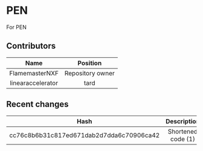 # PEN
 For PEN
## Contributors
|       Name        |     Position     |
| :---------------: | :--------------: |
|  FlamemasterNXF   | Repository owner |
| linearaccelerator |       tard       |

## Recent changes
|                   Hash                   |    Description     |
| :--------------------------------------: | :----------------: |
| cc76c8b6b31c817ed671dab2d7dda6c70906ca42 | Shortened code (1) |